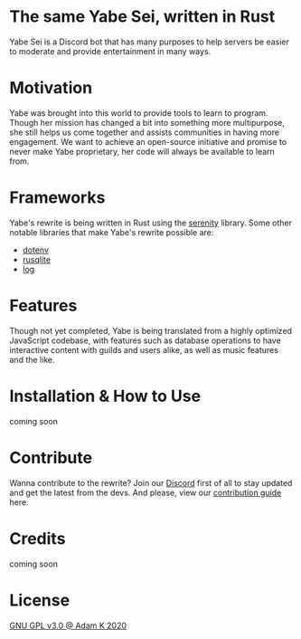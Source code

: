 # The same Yabe Sei, written in Rust
Yabe Sei is a Discord bot that has many purposes to help servers be easier to moderate and provide entertainment in many ways.

# Motivation
Yabe was brought into this world to provide tools to learn to program. Though her mission has changed a bit into something more multipurpose, she still helps us come together and assists communities in having more engagement. We want to achieve an open-source initiative and promise to never make Yabe proprietary, her code will always be available to learn from.

# Frameworks
Yabe's rewrite is being written in Rust using the [serenity](https://github.com/serenity-rs/serenity) library. Some other notable libraries that make Yabe's rewrite possible are:
- [dotenv](https://github.com/dotenv-rs/dotenv)
- [rusqlite](https://github.com/jgallagher/rusqlite)
- [log](https://github.com/rust-lang/log)

# Features
Though not yet completed, Yabe is being translated from a highly optimized JavaScript codebase, with features such as database operations to have interactive content with guilds and users alike, as well as music features and the like.

# Installation & How to Use
coming soon

# Contribute
Wanna contribute to the rewrite? Join our [Discord](https://discord.gg/bhZGHCm) first of all to stay updated and get the latest from the devs. And please, view our [contribution guide](https://github.com/Academy-Of-Animu/Yabe-Sei-Rewrite/blob/master/CONTRIBUTING.md) here.

# Credits
coming soon

# License

[GNU GPL v3.0 @ Adam K 2020](https://github.com/Academy-Of-Animu/Yabe-Sei-Rewrite/blob/master/LICENSE)